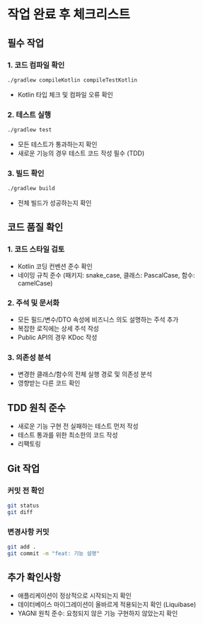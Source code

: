 # 작업 완료 후 체크리스트

## 필수 작업

### 1. 코드 컴파일 확인
```bash
./gradlew compileKotlin compileTestKotlin
```
- Kotlin 타입 체크 및 컴파일 오류 확인

### 2. 테스트 실행
```bash
./gradlew test
```
- 모든 테스트가 통과하는지 확인
- 새로운 기능의 경우 테스트 코드 작성 필수 (TDD)

### 3. 빌드 확인
```bash
./gradlew build
```
- 전체 빌드가 성공하는지 확인

## 코드 품질 확인

### 1. 코드 스타일 검토
- Kotlin 코딩 컨벤션 준수 확인
- 네이밍 규칙 준수 (패키지: snake_case, 클래스: PascalCase, 함수: camelCase)

### 2. 주석 및 문서화
- 모든 필드/변수/DTO 속성에 비즈니스 의도 설명하는 주석 추가
- 복잡한 로직에는 상세 주석 작성
- Public API의 경우 KDoc 작성

### 3. 의존성 분석
- 변경한 클래스/함수의 전체 실행 경로 및 의존성 분석
- 영향받는 다른 코드 확인

## TDD 원칙 준수
- 새로운 기능 구현 전 실패하는 테스트 먼저 작성
- 테스트 통과를 위한 최소한의 코드 작성
- 리팩토링

## Git 작업

### 커밋 전 확인
```bash
git status
git diff
```

### 변경사항 커밋
```bash
git add .
git commit -m "feat: 기능 설명"
```

## 추가 확인사항
- 애플리케이션이 정상적으로 시작되는지 확인
- 데이터베이스 마이그레이션이 올바르게 적용되는지 확인 (Liquibase)
- YAGNI 원칙 준수: 요청되지 않은 기능 구현하지 않았는지 확인